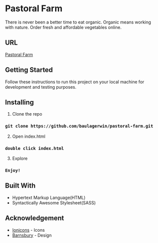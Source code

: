 # Pastoral Farm

There is never been a better time to eat organic. Organic means working with nature. Order fresh and affordable vegetables online.

## URL

[Pastoral Farm](https://pastoral-farm.netlify.app/)

## Getting Started

Follow these instructions to run this project on your local machine for development and testing purposes.

## Installing

1. Clone the repo

### `git clone https://github.com/baulagerwin/pastoral-farm.git`

2. Open index.html

### `double click index.html`

3. Explore

### `Enjoy!`

## Built With

- Hypertext Markup Language(HTML)
- Syntactically Awesome Stylesheet(SASS)

## Acknowledgement

- [Ionicons](https://ionicons.com) - Icons
- [Barnsbury](https://wordpress.com/theme/barnsbury) - Design
